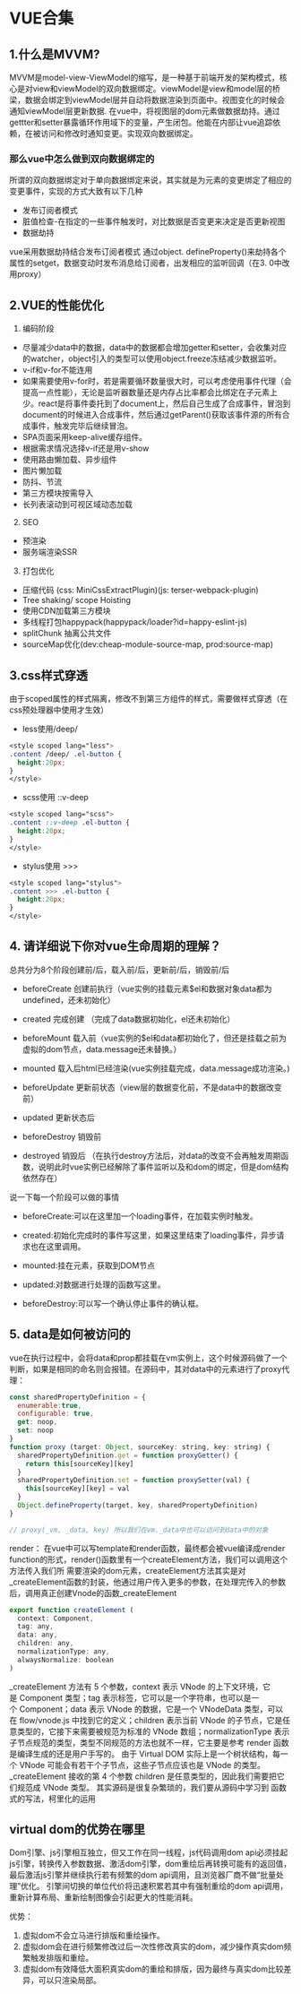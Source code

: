 # VUE合集
## 1.什么是MVVM?
 MVVM是model-view-ViewModel的缩写，是一种基于前端开发的架构模式，核心是对view和viewModel的双向数据绑定。viewModel是view和model层的桥梁，数据会绑定到viewModel层并自动将数据渲染到页面中。视图变化的时候会通知viewModel层更新数据. 
 在vue中，将视图层的dom元素做数据劫持。通过gettter和setter暴露循环作用域下的变量，产生闭包。他能在内部让vue追踪依赖，在被访问和修改时通知变更。实现双向数据绑定。
 ### 那么vue中怎么做到双向数据绑定的
 所谓的双向数据绑定对于单向数据绑定来说，其实就是为元素的变更绑定了相应的变更事件，实现的方式大致有以下几种
 - 发布订阅者模式
 - 脏值检查-在指定的一些事件触发时，对比数据是否变更来决定是否更新视图
 - 数据劫持

vue采用数据劫持结合发布订阅者模式 通过object. defineProperty()来劫持各个属性的setget，数据变动时发布消息给订阅者，出发相应的监听回调（在3. 0中改用proxy）

## 2.VUE的性能优化
1. 编码阶段
- 尽量减少data中的数据，data中的数据都会增加getter和setter，会收集对应的watcher，object引入的类型可以使用object.freeze冻结减少数据监听。
- v-if和v-for不能连用 
- 如果需要使用v-for时，若是需要循环数量很大时，可以考虑使用事件代理（会提高一点性能），无论是监听器数量还是内存占比率都会比绑定在子元素上少。react是将事件委托到了document上，然后自己生成了合成事件，冒泡到document的时候进入合成事件，然后通过getParent()获取该事件源的所有合成事件，触发完毕后继续冒泡。
- SPA页面采用keep-alive缓存组件。
- 根据需求情况选择v-if还是用v-show
- 使用路由懒加载、异步组件
- 图片懒加载
- 防抖、节流
- 第三方模块按需导入
- 长列表滚动到可视区域动态加载
2. SEO
- 预渲染
- 服务端渲染SSR
3. 打包优化
- 压缩代码 (css: MiniCssExtractPlugin)(js: terser-webpack-plugin)
- Tree shaking/ scope Hoisting
- 使用CDN加载第三方模块
- 多线程打包happypack(happypack/loader?id=happy-eslint-js)
- splitChunk 抽离公共文件
- sourceMap优化(dev:cheap-module-source-map, prod:source-map)

## 3.css样式穿透
由于scoped属性的样式隔离，修改不到第三方组件的样式，需要做样式穿透（在css预处理器中使用才生效）

- less使用/deep/
```css
<style scoped lang="less">
.content /deep/ .el-button {
  height:20px;
}
</style>
```

- scss使用 ::v-deep
```scss
<style scoped lang="scss">
.content ::v-deep .el-button {
  height:20px;
}
</style>
```

- stylus使用 >>>
```scss
<style scoped lang="stylus">
.content >>> .el-button {
  height:20px;
}
</style>
```

## 4. 请详细说下你对vue生命周期的理解？
总共分为8个阶段创建前/后，载入前/后，更新前/后，销毁前/后

- beforeCreate 创建前执行（vue实例的挂载元素$el和数据对象data都为undefined，还未初始化）

- created 完成创建 （完成了data数据初始化，el还未初始化）

- beforeMount 载入前（vue实例的$el和data都初始化了，但还是挂载之前为虚拟的dom节点，data.message还未替换。）

- mounted 载入后html已经渲染(vue实例挂载完成，data.message成功渲染。)

- beforeUpdate 更新前状态（view层的数据变化前，不是data中的数据改变前）

- updated 更新状态后

- beforeDestroy 销毁前

- destroyed 销毁后 （在执行destroy方法后，对data的改变不会再触发周期函数，说明此时vue实例已经解除了事件监听以及和dom的绑定，但是dom结构依然存在）

说一下每一个阶段可以做的事情

- beforeCreate:可以在这里加一个loading事件，在加载实例时触发。

- created:初始化完成时的事件写这里，如果这里结束了loading事件，异步请求也在这里调用。

- mounted:挂在元素，获取到DOM节点

- updated:对数据进行处理的函数写这里。

- beforeDestroy:可以写一个确认停止事件的确认框。

## 5. data是如何被访问的
vue在执行过程中，会将data和prop都挂载在vm实例上，这个时候源码做了一个判断，如果是相同的命名则会报错。在源码中，其对data中的元素进行了proxy代理：
```javascript
const sharedPropertyDefinition = {
  enumerable:true,
  configurable: true,
  get: noop,
  set: noop
}
function proxy (target: Object, sourceKey: string, key: string) {
  sharedPropertyDefinition.get = function proxyGetter() {
    return this[sourceKey][key]
  }
  sharedPropertyDefinition.set = function proxySetter(val) {
    this[sourceKey][key] = val
  }
  Object.defineProperty(target, key, sharedPropertyDefinition)
}

// proxy(_vm, _data, key) 所以我们在vm._data中也可以访问到data中的对象
```

render：
在vue中可以写template和render函数，最终都会被vue编译成render function的形式，render()函数里有一个createElement方法，我们可以调用这个方法传入我们所
需要渲染的dom元素，createElement方法其实是对_createElement函数的封装，他通过用户传入更多的参数，在处理完传入的参数后，调用真正创建Vnode的函数_createElement

```javascript
export function createElement (
  context: Component,
  tag: any,
  data: any,
  children: any,
  normalizationType: any,
  alwaysNormalize: boolean
)
```
_createElement 方法有 5 个参数，context 表示 VNode 的上下文环境，它是 Component 类型；tag 表示标签，它可以是一个字符串，也可以是一个 Component；data 表示 VNode 的数据，它是一个 VNodeData 类型，可以在 flow/vnode.js 中找到它的定义；children 表示当前 VNode 的子节点，它是任意类型的，它接下来需要被规范为标准的 VNode 数组；normalizationType 表示子节点规范的类型，类型不同规范的方法也就不一样，它主要是参考 render 函数是编译生成的还是用户手写的。
由于 Virtual DOM 实际上是一个树状结构，每一个 VNode 可能会有若干个子节点，这些子节点应该也是 VNode 的类型。_createElement 接收的第 4 个参数 children 是任意类型的，因此我们需要把它们规范成 VNode 类型。 
其实源码是很复杂繁琐的，我们要从源码中学习到  函数式的写法，柯里化的运用

## virtual dom的优势在哪里
Dom引擎、js引擎相互独立，但又工作在同一线程，js代码调用dom api必须挂起js引擎，转换传入参数数据、激活dom引擎，dom重绘后再转换可能有的返回值，最后激活js引擎并继续执行若有频繁的dom api调用，且浏览器厂商不做“批量处理”优化。
引擎间切换的单位代价将迅速积累若其中有强制重绘的dom api调用，重新计算布局、重新绘制图像会引起更大的性能消耗。

优势：
1. 虚拟dom不会立马进行排版和重绘操作。
2. 虚拟dom会在进行频繁修改过后一次性修改真实的dom，减少操作真实dom频繁触发排版和重绘。
3. 虚拟dom有效降低大面积真实dom的重绘和排版，因为最终与真实dom比较差异，可以只渲染局部。
